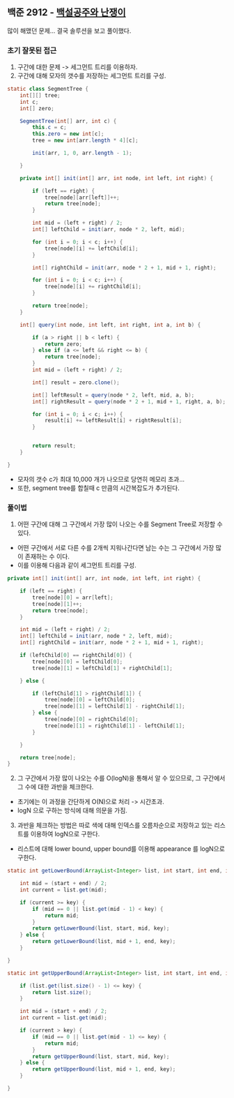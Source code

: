 ## 백준 2912 - [백설공주와 난쟁이](https://www.acmicpc.net/problem/2912)


많이 해맸던 문제... 결국 솔루션을 보고 풀이했다.

### 초기 잘못된 접근

1. 구간에 대한 문제 -> 세그먼트 트리를 이용하자.
2. 구간에 대해 모자의 갯수를 저장하는 세그먼트 트리를 구성.
~~~JAVA
static class SegmentTree {
    int[][] tree;
    int c;
    int[] zero;

    SegmentTree(int[] arr, int c) {
        this.c = c;
        this.zero = new int[c];
        tree = new int[arr.length * 4][c];

        init(arr, 1, 0, arr.length - 1);

    }

    private int[] init(int[] arr, int node, int left, int right) {

        if (left == right) {
            tree[node][arr[left]]++;
            return tree[node];
        }

        int mid = (left + right) / 2;
        int[] leftChild = init(arr, node * 2, left, mid);

        for (int i = 0; i < c; i++) {
            tree[node][i] += leftChild[i];
        }

        int[] rightChild = init(arr, node * 2 + 1, mid + 1, right);

        for (int i = 0; i < c; i++) {
            tree[node][i] += rightChild[i];
        }

        return tree[node];
    }

    int[] query(int node, int left, int right, int a, int b) {

        if (a > right || b < left) {
            return zero;
        } else if (a <= left && right <= b) {
            return tree[node];
        }
        int mid = (left + right) / 2;

        int[] result = zero.clone();

        int[] leftResult = query(node * 2, left, mid, a, b);
        int[] rightResult = query(node * 2 + 1, mid + 1, right, a, b);

        for (int i = 0; i < c; i++) {
            result[i] += leftResult[i] + rightResult[i];
        }


        return result;
    }

}
~~~

- 모자의 갯수 c가 최대 10,000 개가 나오므로 당연히 메모리 초과...
- 또한, segment tree를 합칠때 c 만큼의 시간복잡도가 추가된다.

### 풀이법

1. 어떤 구간에 대해 그 구간에서 가장 많이 나오는 수를 Segment Tree로 저장할 수 있다.
- 어떤 구간에서 서로 다른 수를 2개씩 지워나간다면 남는 수는 그 구간에서 가장 많이 존재하는 수 이다.
- 이를 이용해 다음과 같이 세그먼트 트리를 구성.
~~~JAVA
private int[] init(int[] arr, int node, int left, int right) {

    if (left == right) {
        tree[node][0] = arr[left];
        tree[node][1]++;
        return tree[node];
    }

    int mid = (left + right) / 2;
    int[] leftChild = init(arr, node * 2, left, mid);
    int[] rightChild = init(arr, node * 2 + 1, mid + 1, right);

    if (leftChild[0] == rightChild[0]) {
        tree[node][0] = leftChild[0];
        tree[node][1] = leftChild[1] + rightChild[1];

    } else {

        if (leftChild[1] > rightChild[1]) {
            tree[node][0] = leftChild[0];
            tree[node][1] = leftChild[1] - rightChild[1];
        } else {
            tree[node][0] = rightChild[0];
            tree[node][1] = rightChild[1] - leftChild[1];
        }

    }

    return tree[node];
}
~~~
2. 그 구간에서 가장 많이 나오는 수를 O(logN)을 통해서 알 수 있으므로, 그 구간에서 그 수에 대한 과반을 체크한다.
- 초기에는 이 과정을 간단하게 O(N)으로 처리 -> 시간초과.
- logN 으로 구하는 방식에 대해 의문을 가짐.
3. 과반을 체크하는 방법은 따로 색에 대해 인덱스를 오름차순으로 저장하고 있는 리스트를 이용하여 logN으로 구한다.
- 리스트에 대해 lower bound, upper bound를 이용해 appearance 를 logN으로 구한다.

~~~JAVA
static int getLowerBound(ArrayList<Integer> list, int start, int end, int key) {

    int mid = (start + end) / 2;
    int current = list.get(mid);

    if (current >= key) {
        if (mid == 0 || list.get(mid - 1) < key) {
            return mid;
        }
        return getLowerBound(list, start, mid, key);
    } else {
        return getLowerBound(list, mid + 1, end, key);
    }

}

static int getUpperBound(ArrayList<Integer> list, int start, int end, int key) {

    if (list.get(list.size() - 1) <= key) {
        return list.size();
    }

    int mid = (start + end) / 2;
    int current = list.get(mid);

    if (current > key) {
        if (mid == 0 || list.get(mid - 1) <= key) {
            return mid;
        }
        return getUpperBound(list, start, mid, key);
    } else {
        return getUpperBound(list, mid + 1, end, key);
    }

}
~~~